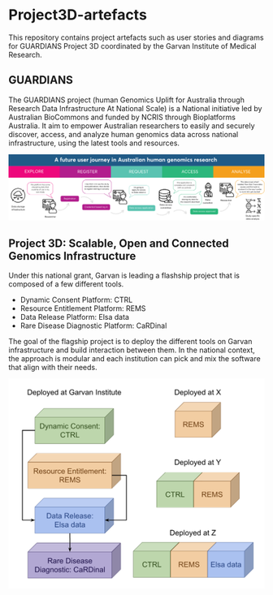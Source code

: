 # Project3D-artefacts

This repository contains project artefacts such as user stories and diagrams for GUARDIANS Project 3D coordinated by the Garvan Institute of Medical Research.

## GUARDIANS

The GUARDIANS project (human Genomics Uplift for Australia through Research Data Infrastructure At National Scale) is a National initiative led by Australian BioCommons and funded by NCRIS through Bioplatforms Australia. It aim to empower Australian researchers to easily and securely discover, access, and analyze human genomics data across national infrastructure, using the latest tools and resources.

![Guardians user journey.png](./docs/Guardians_user_journey.png)

## Project 3D: Scalable, Open and Connected Genomics Infrastructure

Under this national grant, Garvan is leading a flashship project that is composed of a few different tools.

- Dynamic Consent Platform: CTRL
- Resource Entitlement Platform: REMS
- Data Release Platform: Elsa data
- Rare Disease Diagnostic Platform: CaRDinal

The goal of the flagship project is to deploy the different tools on Garvan infrastructure and build interaction between them. In the national context, the approach is modular and each institution can pick and mix the software that align with their needs.

![Project 3D modules](./docs/Project3D_modules.png)